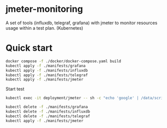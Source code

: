 # jmeter-monitoring
A set of tools (influxdb, telegraf, grafana) with jmeter to monitor resources usage within a test plan. (Kubernetes)

# Quick start
```sh
docker compose -f ./docker/docker-compose.yaml build
kubectl apply -f ./manifests/grafana
kubectl apply -f ./manifests/influxdb
kubectl apply -f ./manifests/telegraf
kubectl apply -f ./manifests/jmeter
```
Start test
```sh
kubectl exec -it deployment/jmeter -- sh -c "echo 'google' | /data/scripts/run.sh"
```

```sh
kubectl delete -f ./manifests/grafana
kubectl delete -f ./manifests/influxdb
kubectl delete -f ./manifests/telegraf
kubectl apply -f ./manifests/jmeter
```
